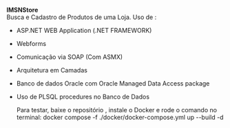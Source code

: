 <b>IMSNStore</b><br />
Busca e Cadastro de Produtos de uma Loja.
Uso de :
- ASP.NET WEB Application (.NET FRAMEWORK) 
- Webforms
- Comunicação via SOAP (Com ASMX)
- Arquitetura em Camadas
- Banco de dados Oracle com Oracle Managed Data Access package
- Uso de PLSQL procedures no Banco de Dados

  Para testar, baixe o repositório , instale o Docker e rode o comando no terminal:
  docker compose -f ./docker/docker-compose.yml up --build -d
